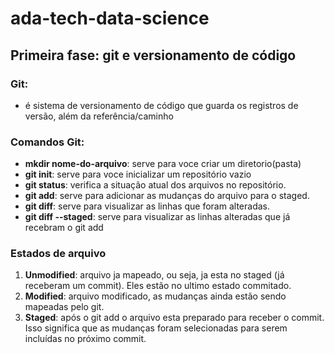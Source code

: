# ada-tech-data-science

## Primeira fase: git e versionamento de código
### Git:
- é sistema de versionamento de código que guarda os registros de versão, além da referência/caminho

### Comandos Git:
- **mkdir nome-do-arquivo**: serve para voce criar um diretorio(pasta)
- **git init**: serve para voce inicializar um repositório vazio
- **git status**: verifica a situação atual dos arquivos no repositório.
- **git add**: serve para adicionar as mudanças do arquivo para o staged.
- **git diff**: serve para visualizar as linhas que foram alteradas.
- **git diff --staged**: serve para visualizar as linhas alteradas que já recebram o git add

### Estados de arquivo

1. **Unmodified**: arquivo ja mapeado, ou seja, ja esta no staged (já receberam um commit). Eles estão no ultimo estado commitado.
2. **Modified**: arquivo modificado, as mudanças ainda estão sendo mapeadas pelo git.
3. **Staged**: após o git add o arquivo esta preparado para receber o commit. Isso significa que as mudanças foram selecionadas para serem incluídas no próximo commit.